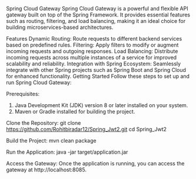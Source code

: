 Spring Cloud Gateway
Spring Cloud Gateway is a powerful and flexible API gateway built on top of the Spring Framework. It provides essential features such as routing, filtering, and load balancing, making it an ideal choice for building microservices-based architectures.

Features
Dynamic Routing: Route requests to different backend services based on predefined rules.
Filtering: Apply filters to modify or augment incoming requests and outgoing responses.
Load Balancing: Distribute incoming requests across multiple instances of a service for improved scalability and reliability.
Integration with Spring Ecosystem: Seamlessly integrate with other Spring projects such as Spring Boot and Spring Cloud for enhanced functionality.
Getting Started
Follow these steps to set up and run Spring Cloud Gateway:

Prerequisites:
1) Java Development Kit (JDK) version 8 or later installed on your system.
2) Maven or Gradle installed for building the project.


Clone the Repository:
git clone https://github.com/Rohitbiradar12/Spring_Jwt2.git
cd Spring_Jwt2

Build the Project:
mvn clean package

Run the Application:
java -jar target/application.jar

Access the Gateway:
Once the application is running, you can access the gateway at http://localhost:8085.
